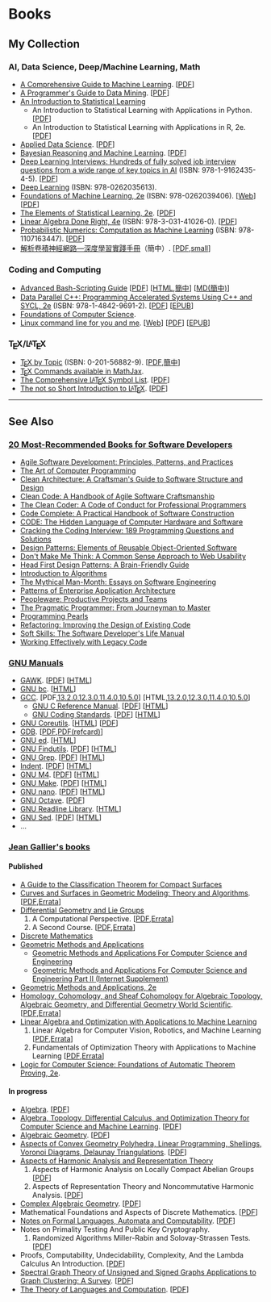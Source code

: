 # Books

## My Collection

### AI, Data Science, Deep/Machine Learning, Math

 -  [A Comprehensive Guide to Machine Learning](https://snasiriany.me/). \[[PDF](https://snasiriany.me/files/ml-book.pdf)\]
 -  [A Programmer's Guide to Data Mining](http://guidetodatamining.com/). \[[PDF](http://guidetodatamining.com/assets/guideChapters/Guide2DataMining.pdf)\]
 -  [An Introduction to Statistical Learning](https://www.statlearning.com/)
     -  An Introduction to Statistical Learning with Applications in Python. \[[PDF](https://drive.google.com/uc?export=download&id=1ajFkHO6zjrdGNqhqW1jKBZdiNGh_8YQ1)\]
     -  An Introduction to Statistical Learning with Applications in R, 2e. \[[PDF](https://drive.google.com/uc?export=download&id=106d-rN7cXpyAkgrUqjcPONNCyO-rX7MQ)\]
 -  [Applied Data Science](https://www.datasciencecentral.com/free-ebook-applied-data-science-columbia-university/). \[[PDF](https://columbia-applied-data-science.github.io/appdatasci.pdf)\]
 -  [Bayesian Reasoning and Machine Learning](http://web4.cs.ucl.ac.uk/staff/D.Barber/pmwiki/pmwiki.php?n=Brml.Online). \[[PDF](http://web4.cs.ucl.ac.uk/staff/D.Barber/textbook/200620.pdf)\]
 -  [Deep Learning Interviews: Hundreds of fully solved job interview questions from a wide range of key topics in AI](https://github.com/BoltzmannEntropy/interviews.ai) (ISBN: 978-1-9162435-4-5). \[[PDF](https://arxiv.org/pdf/2201.00650.pdf)\]
 -  [Deep Learning](https://www.deeplearningbook.org/) (ISBN: 978-0262035613).
 -  [Foundations of Machine Learning, 2e](https://cs.nyu.edu/~mohri/mlbook/) (ISBN: 978-0262039406). \[[Web](https://mitpress.ublish.com/ebook/foundations-of-machine-learning--2-preview/7093/Cover)\] \[[PDF](https://www.dropbox.com/s/38p0j6ds5q9c8oe/10290.pdf?dl=1)\]
 -  [The Elements of Statistical Learning, 2e](https://hastie.su.domains/ElemStatLearn/). \[[PDF](https://hastie.su.domains/ElemStatLearn/printings/ESLII_print12_toc.pdf)\]
 -  [Linear Algebra Done Right, 4e](https://linear.axler.net/) (ISBN: 978-3-031-41026-0). \[[PDF](https://link.springer.com/content/pdf/10.1007/978-3-031-41026-0.pdf)\]
 -  [Probabilistic Numerics: Computation as Machine Learning](https://www.probabilistic-numerics.org/textbooks/) (ISBN: 978-1107163447). \[[PDF](https://www.probabilistic-numerics.org/assets/ProbabilisticNumerics.pdf)\]
 -  [解析卷積神經網路&mdash;深度學習實踐手冊](http://www.weixiushen.com/book/CNN_book.html)（簡中）. \[[PDF](http://www.weixiushen.com/book/CNN_book.pdf),[small](http://www.weixiushen.com/book/CNN_book_small.pdf)\]

### Coding and Computing

 -  [Advanced Bash-Scripting Guide](https://tldp.org/guides.html#abs) \[[PDF](https://tldp.org/LDP/abs/abs-guide.pdf)\] \[[HTML](https://tldp.org/LDP/abs/html/),[簡中](https://linuxstory.gitbook.io/advanced-bash-scripting-guide-in-chinese/zheng-wen/part1)\] \[[MD(簡中)](https://github.com/LinuxStory/Advanced-Bash-Scripting-Guide-in-Chinese)\]
 -  [Data Parallel C++: Programming Accelerated Systems Using C++ and SYCL, 2e](https://rd.springer.com/book/10.1007/978-1-4842-9691-2) (ISBN: 978-1-4842-9691-2). \[[PDF](https://rd.springer.com/content/pdf/10.1007/978-1-4842-9691-2.pdf)\] \[[EPUB](https://rd.springer.com/download/epub/10.1007/978-1-4842-9691-2.epub)\]
 -  [Foundations of Computer Science](http://infolab.stanford.edu/~ullman/focs.html).
 -  [Linux command line for you and me](https://github.com/kushaldas/lym). \[[Web](https://lym.readthedocs.io/en/latest/)\] \[[PDF](https://lym.readthedocs.io/_/downloads/en/latest/pdf/)\] \[[EPUB](https://lym.readthedocs.io/_/downloads/en/latest/epub/)\]

### T<span style="text-transform:uppercase; margin-left:-.1667em; line-height:0; vertical-align:-.5ex; margin-right:-.125em">e</span>X/L<span style="font-size:.7em; text-transform:uppercase; margin-left:-.36em; line-height:0; vertical-align:.5ex; margin-right:-.15em">a</span>T<span style="text-transform:uppercase; margin-left:-.1667em; line-height:0; vertical-align:-.5ex; margin-right:-.125em">e</span>X

 -  [T<span style="text-transform:uppercase; margin-left:-.1667em; line-height:0; vertical-align:-.5ex; margin-right:-.125em">e</span>X by Topic](https://www.eijkhout.net/tex/tex-by-topic.html) (ISBN: 0-201-56882-9). \[[PDF](https://github.com/VictorEijkhout/tex-by-topic),[簡中](https://github.com/CTeX-org/tex-by-topic-cn)\]
 -  [T<span style="text-transform:uppercase; margin-left:-.1667em; line-height:0; vertical-align:-.5ex; margin-right:-.125em">e</span>X Commands available in MathJax](https://www.onemathematicalcat.org/MathJaxDocumentation/TeXSyntax.htm).
 -  [The Comprehensive L<span style="font-size:.7em; text-transform:uppercase; margin-left:-.36em; line-height:0; vertical-align:.5ex; margin-right:-.15em">a</span>T<span style="text-transform:uppercase; margin-left:-.1667em; line-height:0; vertical-align:-.5ex; margin-right:-.125em">e</span>X Symbol List](https://tug.ctan.org/info/symbols/comprehensive/). \[[PDF](https://tug.ctan.org/info/symbols/comprehensive/symbols-a4.pdf)\]
 -  [The not so Short Introduction to L<span style="font-size:.7em; text-transform:uppercase; margin-left:-.36em; line-height:0; vertical-align:.5ex; margin-right:-.15em">a</span>T<span style="text-transform:uppercase; margin-left:-.1667em; line-height:0; vertical-align:-.5ex; margin-right:-.125em">e</span>X](https://tobi.oetiker.ch/lshort/). \[[PDF](https://tobi.oetiker.ch/lshort/lshort.pdf)\]

---

## See Also

### [20 Most-Recommended Books for Software Developers](https://dev.to/awwsmm/20-most-recommended-books-for-software-developers-5578)

 -  [Agile Software Development: Principles, Patterns, and Practices](https://amzn.to/2XT4fj3)
 -  [The Art of Computer Programming](https://amzn.to/2XKk8Ik)
 -  [Clean Architecture: A Craftsman's Guide to Software Structure and Design](https://amzn.to/2jTxLHt)
 -  [Clean Code: A Handbook of Agile Software Craftsmanship](https://amzn.to/2k1ogG7)
 -  [The Clean Coder: A Code of Conduct for Professional Programmers](https://amzn.to/2XMluCs)
 -  [Code Complete: A Practical Handbook of Software Construction](https://amzn.to/2jY2PWp)
 -  [CODE: The Hidden Language of Computer Hardware and Software](https://amzn.to/2XYXZKA)
 -  [Cracking the Coding Interview: 189 Programming Questions and Solutions](https://amzn.to/2XPSwlg)
 -  [Design Patterns: Elements of Reusable Object-Oriented Software](https://amzn.to/2jY1a37)
 -  [Don't Make Me Think: A Common Sense Approach to Web Usability](https://amzn.to/2XPjDwF)
 -  [Head First Design Patterns: A Brain-Friendly Guide](https://amzn.to/2XNEdxz)
 -  [Introduction to Algorithms](https://amzn.to/2XRR81s)
 -  [The Mythical Man-Month: Essays on Software Engineering](https://amzn.to/2XMoXAY)
 -  [Patterns of Enterprise Application Architecture](https://amzn.to/2jSqwQ5)
 -  [Peopleware: Productive Projects and Teams](https://amzn.to/2XR6keY)
 -  [The Pragmatic Programmer: From Journeyman to Master](https://amzn.to/2jY48Vh)
 -  [Programming Pearls](https://amzn.to/2XNxWlf)
 -  [Refactoring: Improving the Design of Existing Code](https://amzn.to/2XQ2KlF)
 -  [Soft Skills: The Software Developer's Life Manual](https://amzn.to/2XR9u2y)
 -  [Working Effectively with Legacy Code](https://amzn.to/2Y5hNvR)

### [GNU Manuals](https://www.gnu.org/manual/manual.html)

 -  [GAWK](https://www.gnu.org/software/gawk/). \[[PDF](https://www.gnu.org/software/gawk/manual/gawk.pdf)\] \[[HTML](https://www.gnu.org/software/gawk/manual/gawk.html)\]
 -  [GNU bc](https://www.gnu.org/software/bc/manual/bc.html). \[[HTML](https://www.gnu.org/software/bc/manual/html_mono/bc.html)\]
 -  [GCC](https://gcc.gnu.org/onlinedocs/). \[PDF,[13.2.0](https://gcc.gnu.org/onlinedocs/gcc-13.2.0/gcc.pdf),[12.3.0](https://gcc.gnu.org/onlinedocs/gcc-12.3.0/gcc.pdf),[11.4.0](https://gcc.gnu.org/onlinedocs/gcc-11.4.0/gcc.pdf),[10.5.0](https://gcc.gnu.org/onlinedocs/gcc-10.5.0/gcc.pdf)\] \[HTML,[13.2.0](https://gcc.gnu.org/onlinedocs/gcc-13.2.0/gcc/),[12.3.0](https://gcc.gnu.org/onlinedocs/gcc-12.3.0/gcc/),[11.4.0](https://gcc.gnu.org/onlinedocs/gcc-11.4.0/gcc/),[10.5.0](https://gcc.gnu.org/onlinedocs/gcc-10.5.0/gcc/)\]
     -  [GNU C Reference Manual](https://www.gnu.org/software/gnu-c-manual/). \[[PDF](https://www.gnu.org/software/gnu-c-manual/gnu-c-manual.pdf)\] \[[HTML](https://www.gnu.org/software/gnu-c-manual/gnu-c-manual.html)\]
     -  [GNU Coding Standards](https://www.gnu.org/prep/standards/). \[[PDF](https://www.gnu.org/prep/standards/standards.pdf)\] \[[HTML](https://www.gnu.org/prep/standards/standards.html)\]
 -  [GNU Coreutils](https://www.gnu.org/software/coreutils/). \[[HTML](https://www.gnu.org/software/coreutils/manual/coreutils.html)\] \[[PDF](https://www.gnu.org/software/coreutils/manual/coreutils.pdf)\]
 -  [GDB](https://sourceware.org/gdb/documentation/). \[[PDF](https://sourceware.org/gdb/current/onlinedocs/gdb.pdf),[PDF(refcard)](https://sourceware.org/gdb/current/onlinedocs/refcard.pdf)\]
 -  [GNU ed](https://www.gnu.org/software/ed/). \[[HTML](https://www.gnu.org/software/ed/manual/ed_manual.html)\]
 -  [GNU Findutils](https://www.gnu.org/software/findutils/manual/find.html). \[[PDF](https://www.gnu.org/software/findutils/manual/find.pdf)\] \[[HTML](https://www.gnu.org/software/findutils/manual/html_mono/find.html)\]
 -  [GNU Grep](https://www.gnu.org/software/grep/). \[[PDF](https://www.gnu.org/software/grep/manual/grep.pdf)\] \[[HTML](https://www.gnu.org/software/grep/manual/grep.html)\]
 -  [Indent](https://www.gnu.org/software/indent/). \[[PDF](https://www.gnu.org/software/indent/manual/indent.pdf)\] \[[HTML](https://www.gnu.org/software/indent/manual/indent.html)\]
 -  [GNU M4](https://www.gnu.org/software/m4/). \[[PDF](https://www.gnu.org/software/m4/manual/m4.pdf)\] \[[HTML](https://www.gnu.org/software/m4/manual/m4.html)\]
 -  [GNU Make](https://www.gnu.org/software/make/). \[[PDF](https://www.gnu.org/software/make/manual/make.pdf)\] \[[HTML](https://www.gnu.org/software/make/manual/make.html)\]
 -  [GNU nano](https://www.nano-editor.org/docs.php). \[[PDF](https://www.nano-editor.org/dist/latest/nano.pdf)\] \[[HTML](https://www.nano-editor.org/dist/latest/nano.html)\]
 -  [GNU Octave](https://octave.org/support.html). \[[PDF](https://octave.org/octave.pdf)\]
 -  [GNU Readline Library](http://www.gnu.org/software/readline/). \[[HTML](https://tiswww.cwru.edu/php/chet/readline/readline.html)\]
 -  [GNU Sed](https://www.gnu.org/software/sed/). \[[PDF](https://www.gnu.org/software/sed/manual/sed.pdf)\] \[[HTML](https://www.gnu.org/software/sed/manual/sed.html)\]
 -  ...

### [Jean Gallier's books](https://www.cis.upenn.edu/~jean/gbooks/home.html)

#### Published

 -  [A Guide to the Classification Theorem for Compact Surfaces](http://www.cis.upenn.edu/~jean/gbooks/surftop.html)
 -  [Curves and Surfaces in Geometric Modeling: Theory and Algorithms](http://www.cis.upenn.edu/~jean/gbooks/geom1.html). \[[PDF](https://www.cis.upenn.edu/~jean/geomcs-v2.pdf),[Errata](http://www.cis.upenn.edu/~jean/gbooks/typos1.pdf)\]
 -  [Differential Geometry and Lie Groups](http://www.cis.upenn.edu/~jean/gbooks/manif.html)
     1. A Computational Perspective. \[[PDF](http://www.seas.upenn.edu/~jean/diffgeom-spr-I.pdf),[Errata](http://www.seas.upenn.edu/~jean/typos-diff1.pdf)\]
     2. A Second Course. \[[PDF](http://www.seas.upenn.edu/~jean/diffgeom-spr-II.pdf),[Errata](http://www.seas.upenn.edu/~jean/typos-diff2.pdf)\]
 -  [Discrete Mathematics](http://www.cis.upenn.edu/~jean/gbooks/discmath.html)
 -  [Geometric Methods and Applications](http://www.cis.upenn.edu/~jean/gbooks/geom.html)
     - [Geometric Methods and Applications For Computer Science and Engineering](https://www.cis.upenn.edu/~jean/gbooks/geom2.html)
     - [Geometric Methods and Applications For Computer Science and Engineering Part II (Internet Supplement)](https://www.cis.upenn.edu/~jean/gbooks/geom3.html)
 -  [Geometric Methods and Applications, 2e](http://www.cis.upenn.edu/~jean/gbooks/geom2-v2.html)
 -  [Homology, Cohomology, and Sheaf Cohomology for Algebraic Topology, Algebraic Geometry, and Differential Geometry World Scientific](http://www.cis.upenn.edu/~jean/gbooks/sheaf-coho.html). \[[PDF](http://www.seas.upenn.edu/~jean/sheaves-coho.pdf),[Errata](http://www.seas.upenn.edu/~jean/typos-coho.pdf)\]
 -  [Linear Algebra and Optimization with Applications to Machine Learning](http://www.cis.upenn.edu/~jean/gbooks/linalg.html)
	   1. Linear Algebra for Computer Vision, Robotics, and Machine Learning \[[PDF](http://www.seas.upenn.edu/~cis515/linalg-I.pdf),[Errata](http://www.seas.upenn.edu/~jean/gbooks/typoslin1.pdf)\]
	   2. Fundamentals of Optimization Theory with Applications to Machine Learning \[[PDF](http://www.seas.upenn.edu/~cis515/linalg-II.pdf),[Errata](http://www.seas.upenn.edu/~jean/gbooks/typoslin2.pdf)\]
 -  [Logic for Computer Science: Foundations of Automatic Theorem Proving, 2e](https://www.cis.upenn.edu/~jean/gbooks/logic.html).

#### In progress

 -  [Algebra](http://www.cis.upenn.edu/~jean/algeom/amsalg.html). \[[PDF](http://www.cis.upenn.edu/~jean/algebra.pdf)\]
 -  [Algebra, Topology, Differential Calculus, and Optimization Theory for Computer Science and Machine Learning](https://www.cis.upenn.edu/~jean/gbooks/geomath.html). \[[PDF](http://www.cis.upenn.edu/~jean/math-deep.pdf)\]
 -  [Algebraic Geometry](http://www.cis.upenn.edu/~jean/algeom/steve01.html). \[[PDF](http://www.cis.upenn.edu/~jean/algeoms.pdf)\]
 -  [Aspects of Convex Geometry Polyhedra, Linear Programming, Shellings, Voronoi Diagrams, Delaunay Triangulations](http://www.cis.upenn.edu/~jean/gbooks/convexpoly.html). \[[PDF](https://www.cis.upenn.edu/~jean/combtopol.pdf)\]
 -  [Aspects of Harmonic Analysis and Representation Theory](https://www.cis.upenn.edu/~jean/gbooks/nc-harmonic.html)
     1. Aspects of Harmonic Analysis on Locally Compact Abelian Groups \[[PDF](http://www.seas.upenn.edu/~jean/nc-harmonic-I.pdf)\]
     2. Aspects of Representation Theory and Noncommutative Harmonic Analysis. \[[PDF](http://www.seas.upenn.edu/~jean/nc-harmonic-II.pdf)\]
 -  [Complex Algebraic Geometry](http://www.cis.upenn.edu/~jean/algeom/steve02.html). \[[PDF](http://www.cis.upenn.edu/~jean/calgeom.pdf)\]
 -  Mathematical Foundations and Aspects of Discrete Mathematics. \[[PDF](https://www.cis.upenn.edu/~jean/discmath-root-b.pdf)\]
 -  [Notes on Formal Languages, Automata and Computability](http://www.cis.upenn.edu/~jean/gbooks/tocnotes.html). \[[PDF](http://www.cis.upenn.edu/~jean/tcbook.pdf)\]
 -  Notes on Primality Testing And Public Key Cryptography.
     1. Randomized Algorithms Miller-Rabin and Solovay-Strassen Tests. \[[PDF](https://www.cis.upenn.edu/~jean/RSA-primality-testing.pdf)\]
 -  Proofs, Computability, Undecidability, Complexity, And the Lambda Calculus An Introduction. \[[PDF](https://www.seas.upenn.edu/~cis5110/notes/proofslambda.pdf)\]
 -  [Spectral Graph Theory of Unsigned and Signed Graphs Applications to Graph Clustering: A Survey](https://arxiv.org/abs/1601.04692). \[[PDF](https://www.cis.upenn.edu/~jean/spectral-graph-notes.pdf)\]
 -  [The Theory of Languages and Computation](http://www.cis.upenn.edu/~jean/gbooks/tc.html). \[[PDF](http://www.cis.upenn.edu/~jean/gbooks/toc.pdf)\]

<!--
  vim:  ft=markdown ic et norl wrap sw=4 sts=4:
  -->
